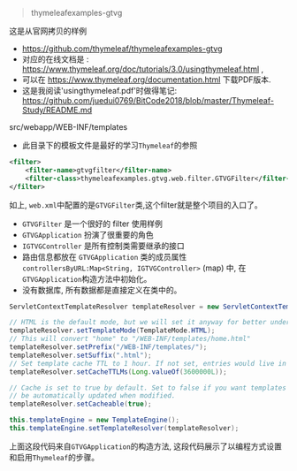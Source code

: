 > thymeleafexamples-gtvg

这是从官网拷贝的样例
- <https://github.com/thymeleaf/thymeleafexamples-gtvg>
- 对应的在线文档是 : <https://www.thymeleaf.org/doc/tutorials/3.0/usingthymeleaf.html> ,
- 可以在 <https://www.thymeleaf.org/documentation.html> 下载PDF版本.
- 这是我阅读'usingthymeleaf.pdf'时做得笔记: <https://github.com/juedui0769/BitCode2018/blob/master/Thymeleaf-Study/README.md>

src/webapp/WEB-INF/templates
- 此目录下的模板文件是最好的学习`Thymeleaf`的参照

```xml
<filter>
    <filter-name>gtvgfilter</filter-name>
    <filter-class>thymeleafexamples.gtvg.web.filter.GTVGFilter</filter-class>
</filter>
```

如上, `web.xml`中配置的是`GTVGFilter`类,这个filter就是整个项目的入口了。
- `GTVGFilter` 是一个很好的 filter 使用样例
- `GTVGApplication` 扮演了很重要的角色
- `IGTVGController` 是所有控制类需要继承的接口
- 路由信息都放在 `GTVGApplication` 类的成员属性 `controllersByURL:Map<String, IGTVGController>` (map) 中, 在`GTVGApplication`构造方法中初始化。
- 没有数据库, 所有数据都是直接定义在类中的。

```java
ServletContextTemplateResolver templateResolver = new ServletContextTemplateResolver(servletContext);

// HTML is the default mode, but we will set it anyway for better understanding of code
templateResolver.setTemplateMode(TemplateMode.HTML);
// This will convert "home" to "/WEB-INF/templates/home.html"
templateResolver.setPrefix("/WEB-INF/templates/");
templateResolver.setSuffix(".html");
// Set template cache TTL to 1 hour. If not set, entries would live in cache until expelled by LRU
templateResolver.setCacheTTLMs(Long.valueOf(3600000L));

// Cache is set to true by default. Set to false if you want templates to
// be automatically updated when modified.
templateResolver.setCacheable(true);

this.templateEngine = new TemplateEngine();
this.templateEngine.setTemplateResolver(templateResolver);
```

上面这段代码来自`GTVGApplication`的构造方法, 这段代码展示了以编程方式设置和启用`Thymeleaf`的步骤。





